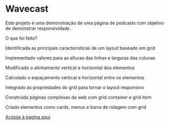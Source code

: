 # Wavecast

Este projeto é uma demonstração de uma página de podcasts com objetivo de demonstrar responsividade.

O que foi feito?

Identificada as principais caracteristicas de um layout baseado em grid

Implementado valores para as alturas das linhas e larguras das colunas

Modificado o alinhamento vertical e horizontal dos elementos

Calculado o espaçamento vertical e horizontal entre os elementos

Integrado as propriedades do grid para tornar o layout responsivo

Construida páginas complexas da web com grid container e grid item

Criado elementos como cards, menus e barra de rolagem com grid

[Acesse à pagina aqui](https://wavecast-two.vercel.app/)
